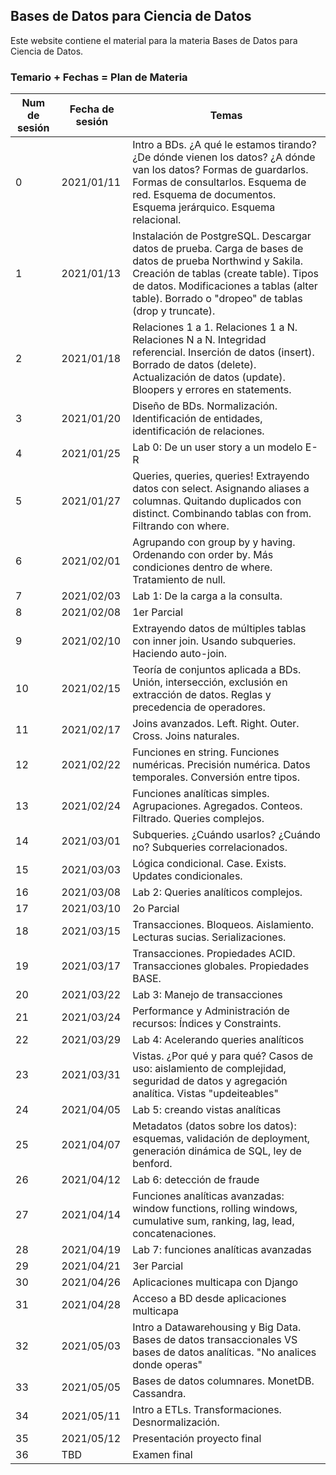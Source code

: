 ## Bases de Datos para Ciencia de Datos

Este website contiene el material para la materia Bases de Datos para Ciencia de Datos.

### Temario + Fechas = Plan de Materia

| Num de sesión | Fecha de sesión | Temas                                                                                                                                                                                                                                                 |
|---------------|-----------------|-------------------------------------------------------------------------------------------------------------------------------------------------------------------------------------------------------------------------------------------------------|
| 0             | 2021/01/11      | Intro a BDs. ¿A qué le estamos tirando? ¿De dónde vienen los datos? ¿A dónde van los datos? Formas de guardarlos. Formas de consultarlos. Esquema de red. Esquema de documentos. Esquema jerárquico. Esquema relacional.                              |
| 1             | 2021/01/13      | Instalación de PostgreSQL. Descargar datos de prueba. Carga de bases de datos de prueba Northwind y Sakila. Creación de tablas (create table). Tipos de datos. Modificaciones a tablas (alter table). Borrado o "dropeo" de tablas (drop y truncate). |
| 2             | 2021/01/18      | Relaciones 1 a 1. Relaciones 1 a N. Relaciones N a N. Integridad referencial. Inserción de datos (insert). Borrado de datos (delete). Actualización de datos (update). Bloopers y errores en statements.                                              |
| 3             | 2021/01/20      | Diseño de BDs. Normalización. Identificación de entidades, identificación de relaciones.                                                                                                                                                              |
| 4             | 2021/01/25      | Lab 0: De un user story a un modelo E-R                                                                                                                                                                                                               |
| 5             | 2021/01/27      | Queries, queries, queries! Extrayendo datos con select. Asignando aliases a columnas. Quitando duplicados con distinct. Combinando tablas con from. Filtrando con where.                                                                              |
| 6             | 2021/02/01      | Agrupando con group by y having. Ordenando con order by. Más condiciones dentro de where. Tratamiento de null.                                                                                                                                        |
| 7             | 2021/02/03      | Lab 1: De la carga a la consulta.                                                                                                                                                                                                                     |
| 8             | 2021/02/08      | 1er Parcial                                                                                                                                                                                                                                           |
| 9             | 2021/02/10      | Extrayendo datos de múltiples tablas con inner join. Usando subqueries. Haciendo auto-join.                                                                                                                                                           |
| 10            | 2021/02/15      | Teoría de conjuntos aplicada a BDs. Unión, intersección, exclusión en extracción de datos. Reglas y precedencia de operadores.                                                                                                                        |
| 11            | 2021/02/17      | Joins avanzados. Left. Right. Outer. Cross. Joins naturales.                                                                                                                                                                                          |
| 12            | 2021/02/22      | Funciones en string. Funciones numéricas. Precisión numérica. Datos temporales. Conversión entre tipos.                                                                                                                                               |
| 13            | 2021/02/24      | Funciones analíticas simples. Agrupaciones. Agregados. Conteos. Filtrado. Queries complejos.                                                                                                                                                          |
| 14            | 2021/03/01      | Subqueries. ¿Cuándo usarlos? ¿Cuándo no? Subqueries correlacionados.                                                                                                                                                                                  |
| 15            | 2021/03/03      | Lógica condicional. Case. Exists. Updates condicionales.                                                                                                                                                                                              |
| 16            | 2021/03/08      | Lab 2: Queries analíticos complejos.                                                                                                                                                                                                                  |
| 17            | 2021/03/10      | 2o Parcial                                                                                                                                                                                                                                            |
| 18            | 2021/03/15      | Transacciones. Bloqueos. Aislamiento. Lecturas sucias. Serializaciones.                                                                                                                                                                               |
| 19            | 2021/03/17      | Transacciones. Propiedades ACID. Transacciones globales. Propiedades BASE.                                                                                                                                                                            |
| 20            | 2021/03/22      | Lab 3: Manejo de transacciones                                                                                                                                                                                                                        |
| 21            | 2021/03/24      | Performance y Administración de recursos: Índices y Constraints.                                                                                                                                                                                      |
| 22            | 2021/03/29      | Lab 4: Acelerando queries analíticos                                                                                                                                                                                                                  |
| 23            | 2021/03/31      | Vistas. ¿Por qué y para qué? Casos de uso: aislamiento de complejidad, seguridad de datos y agregación analítica. Vistas "updeiteables"                                                                                                               |
| 24            | 2021/04/05      | Lab 5: creando vistas analíticas                                                                                                                                                                                                                      |
| 25            | 2021/04/07      | Metadatos (datos sobre los datos): esquemas, validación de deployment, generación dinámica de SQL, ley de benford.                                                                                                                                    |
| 26            | 2021/04/12      | Lab 6: detección de fraude                                                                                                                                                                                                                            |
| 27            | 2021/04/14      | Funciones analíticas avanzadas: window functions, rolling windows, cumulative sum, ranking, lag, lead, concatenaciones.                                                                                                                               |
| 28            | 2021/04/19      | Lab 7: funciones analíticas avanzadas                                                                                                                                                                                                                 |
| 29            | 2021/04/21      | 3er Parcial                                                                                                                                                                                                                                           |
| 30            | 2021/04/26      | Aplicaciones multicapa con Django                                                                                                                                                                                                                     |
| 31            | 2021/04/28      | Acceso a BD desde aplicaciones multicapa                                                                                                                                                                                                              |
| 32            | 2021/05/03      | Intro a Datawarehousing y Big Data. Bases de datos transaccionales VS bases de datos analíticas. "No analices donde operas"                                                                                                                           |
| 33            | 2021/05/05      | Bases de datos columnares. MonetDB. Cassandra.                                                                                                                                                                                                        |
| 34            | 2021/05/11      | Intro a ETLs. Transformaciones. Desnormalización.                                                                                                                                                                                                     |
| 35            | 2021/05/12      | Presentación proyecto final                                                                                                                                                                                                                           |
| 36            | TBD             | Examen final                                                                                                                                                                                                                                          |
